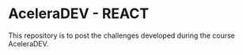 # AceleraDEV - REACT 

This repository is to post the challenges developed during the course AceleraDEV. 